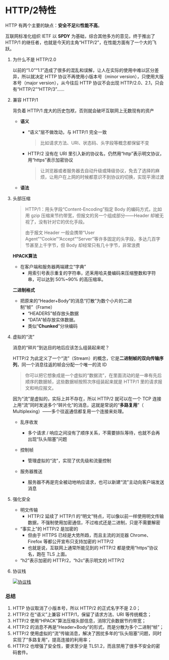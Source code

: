 

# HTTP/2特性



HTTP 有两个主要的缺点：**安全不足**和**性能不高**。

互联网标准化组织 IETF 以 **SPDY** 为基础，综合其他多方的意见，终于推出了 HTTP/1 的继任者，也就是今天的主角“HTTP/2”，在性能方面有了一个大的飞跃。



1. 为什么不是 HTTP/2.0

   以前的“1.0”“1.1”造成了很多的混乱和误解，让人在实际的使用中难以区分差异，所以就决定 HTTP 协议不再使用小版本号（minor version），只使用大版本号（major version），从今往后 HTTP 协议不会出现 HTTP/2.0、2.1，只会有“HTTP/2”“HTTP/3”……



2. 兼容 HTTP/1

   背负着 HTTP/1 庞大的历史包袱，否则就会破坏互联网上无数现有的资产

   - **语义**

     - “语义”层不做改动，与 HTTP/1 完全一致

       > 比如请求方法、URI、状态码、头字段等概念都保留不变

     - HTTP/2 没有在 URI 里引入新的协议名，仍然用“http”表示明文协议，用“https”表示加密协议

       > 让浏览器或者服务器去自动升级或降级协议，免去了选择的麻烦，让用户在上网的时候都意识不到协议的切换，实现平滑过渡

   - **语法**



3. 头部压缩

   > HTTP/1：用头字段“Content-Encoding”指定 Body 的编码方式，比如用 gzip 压缩来节约带宽，但报文的另一个组成部分——Header 却被无视了，没有针对它的优化手段。
   >
   > 由于报文 Header 一般会携带“User Agent”“Cookie”“Accept”“Server”等许多固定的头字段，多达几百字节甚至上千字节，但 Body 却经常只有几十字节，非常浪费

   **HPACK算法**

   - 在客户端和服务器两端建立“字典”
     - 用索引号表示重复的字符串，还釆用哈夫曼编码来压缩整数和字符串，可以达到 50%~90% 的高压缩率。

   **二进制格式**

   - 把原来的“Header+Body”的消息“打散”为数个小片的二进制“帧”（Frame）
     - “HEADERS”帧存放头数据
     - “DATA”帧存放实体数据。
     - 类似“**Chunked**”分块编码



4. 虚拟的“流”

   消息的“碎片”到达目的地后应该怎么组装起来呢？

   HTTP/2 为此定义了一个“流”（Stream）的概念，它是**二进制帧的双向传输序列**，同一个消息往返的帧会分配一个唯一的流 ID

   > 你可以把它想象成是一个虚拟的“数据流”，在里面流动的是一串有先后顺序的数据帧，这些数据帧按照次序组装起来就是 HTTP/1 里的请求报文和响应报文。

   因为“流”是虚拟的，实际上并不存在，所以 HTTP/2 就可以在一个 TCP 连接上用“流”同时发送多个“碎片化”的消息，这就是常说的“**多路复用**”（ Multiplexing）——多个往返通信都复用一个连接来处理。

   - 乱序收发
     - 多个请求 / 响应之间没有了顺序关系，不需要排队等待，也就不会再出现“队头阻塞”问题

   - 控制帧
     - 管理虚拟的“流”，实现了优先级和流量控制
   - 服务器推送
     - 服务器不再是完全被动地响应请求，也可以新建“流”主动向客户端发送消息



5. 强化安全
   - 明文传输
     - HTTP/2 延续了 HTTP/1 的“明文”特点，可以像以前一样使用明文传输数据，不强制使用加密通信，不过格式还是二进制，只是不需要解密
   - “事实上”的 HTTP/2 是加密的
     - 但由于 HTTPS 已经是大势所趋，而且主流的浏览器 Chrome、Firefox 等都公开宣布只支持加密的 HTTP/2
     - 也就是说，互联网上通常所能见到的 HTTP/2 都是使用“https”协议名，跑在 TLS 上面。
   - “h2”表示加密的 HTTP/2，“h2c”表示明文的 HTTP/2



5. 协议栈

   <a data-fancybox title="协议栈" href="https://static001.geekbang.org/resource/image/83/1a/83c9f0ecad361ba8ef8f3b73d6872f1a.png">![协议栈](https://static001.geekbang.org/resource/image/83/1a/83c9f0ecad361ba8ef8f3b73d6872f1a.png)</a>







### 总结

1. HTTP 协议取消了小版本号，所以 HTTP/2 的正式名字不是 2.0；
2. HTTP/2 在“语义”上兼容 HTTP/1，保留了请求方法、URI 等传统概念；
3. HTTP/2 使用“HPACK”算法压缩头部信息，消除冗余数据节约带宽；
4. HTTP/2 的消息不再是“Header+Body”的形式，而是分散为多个二进制“帧”；
5. HTTP/2 使用虚拟的“流”传输消息，解决了困扰多年的“队头阻塞”问题，同时实现了“多路复用”，提高连接的利用率；
6. HTTP/2 也增强了安全性，要求至少是 TLS1.2，而且禁用了很多不安全的密码套件。































